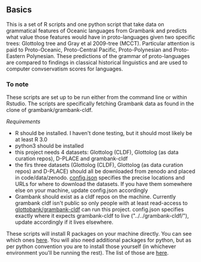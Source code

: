 ## Basics

This is a set of R scripts and one python script that take data on grammatical features of Oceanic languages from Grambank and predicts what value those features would have in proto-languages given two specific trees: Glottolog tree and Gray et al 2009-tree (MCCT). Particular attention is paid to Proto-Oceanic, Proto-Central Pacific, Proto-Polynesian and Proto-Eastern Polynesian. These predictions of the grammar of proto-languages are compared to findings in classical historical linguistics and are used to computer convservatism scores for languages.

### To note
These scripts are set up to be run either from the command line or within Rstudio. The scripts are specifically fetching Grambank data as found in the clone of grambank/grambank-cldf.

*Requirements*

*  R should be installed. I haven't done testing, but it should most likely be at least R 3.0
*  python3 should be installed
*  this project needs 4 datasets: Glottolog (CLDF), Glottolog (as data curation repos), D-PLACE and grambank-cldf
*  the firs three datasets (Glottolog (CLDF), Glottolog (as data curation repos) and D-PLACE) should all be downloaded from zenodo and placed in code/data/zenodo. [config.json](https://github.com/HedvigS/Oceanic_computational_ASR/blob/main/code/config.json) specifies the precise locations and URLs for where to download the datasets. If you have them somewhere else on your machine, update config.json accordingly
* Grambank should exist as a cldf repos on the machine. Currently grambank cldf isn't public so only people with at least read-access to [glottobank/grambank-cldf](https://github.com/glottobank/grambank-cldf) can run this project. config.json specifies exactly where it expects grambank-cldf to live ("../../grambank-cldf/"), update accordingly if it lives elsewhere.

These scripts will install R packages on your machine directly. You can see which ones [here](https://github.com/HedvigS/Oceanic_computational_ASR/blob/main/code/1_requirements.R). You will also need additional packages for python, but as per python convention you are to install those yourself (in whichever environment you'll be running the rest). The list of those are [here](https://github.com/HedvigS/Oceanic_computational_ASR/blob/main/code/1_requirements.txt).
